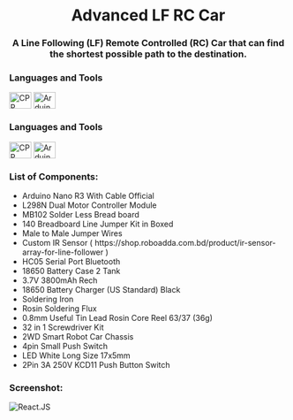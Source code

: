 <h1 align="center">Advanced LF RC Car</h1>
<h3 align="center">A Line Following (LF) Remote Controlled (RC) Car that can find the shortest possible path to the destination.</h3>

<h3 align="left">Languages and Tools</h3>
<p align="left">
    <img align="center" src="https://cdn.worldvectorlogo.com/logos/c.svg" alt="CPP" height="30" width="40" />
    <img align="center" src="https://cdn.worldvectorlogo.com/logos/arduino-1.svg" alt="Arduino" height="30" width="40" />
</p>

<h3 align="left">Languages and Tools</h3>
<p align="left">
    <img align="center" src="https://cdn.worldvectorlogo.com/logos/c.svg" alt="CPP" height="30" width="40" />
    <img align="center" src="https://cdn.worldvectorlogo.com/logos/arduino-1.svg" alt="Arduino" height="30" width="40" />
</p>

<h3 align="left">List of Components:</h3>
<p align="left">
    <ul>
      <li>
        Arduino Nano R3 With Cable Official
      </li>
      <li>
        L298N Dual Motor Controller Module
      </li>
      <li>
        MB102 Solder Less Bread board
      </li>
      <li>
        140 Breadboard Line Jumper Kit in Boxed
      </li>
      <li>
        Male to Male Jumper Wires
      </li>
      <li>
        Custom IR Sensor ( https://shop.roboadda.com.bd/product/ir-sensor-array-for-line-follower )
      </li>
      <li>
        HC05 Serial Port Bluetooth
      </li>
      <li>
        18650 Battery Case 2 Tank
      </li>
      <li>
        3.7V 3800mAh Rech
      </li>
      <li>
        18650 Battery Charger (US Standard) Black
      </li>
      <li>
        Soldering Iron
      </li>
      <li>
        Rosin Soldering Flux
      </li>
      <li>
        0.8mm Useful Tin Lead Rosin Core Reel 63/37 (36g)
      </li>
      <li>
        32 in 1 Screwdriver Kit
      </li>
      <li>
        2WD Smart Robot Car Chassis
      </li>
      <li>
        4pin Small Push Switch
      </li>
      <li>
        LED White Long Size 17x5mm
      </li>
      <li>
        2Pin 3A 250V KCD11 Push Button Switch
      </li>
    </ul>
</p>

<h3 align="left">Screenshot:</h3>
<p align="left">
    <img align="center" src="https://i.ibb.co/vBWCFKS/LF-RC-Car.jpg" alt="React.JS"/>
</p>
